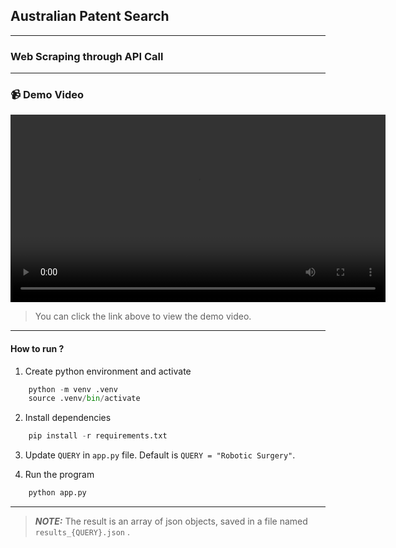 ## Australian Patent Search

---

### Web Scraping through API Call

---
### 📹 Demo Video

<video src="media/web-scraping-through-API.mov" controls width="600"></video>

> You can click the link above to view the demo video.


---

#### How to run ?

1. Create python environment and activate

```py
    python -m venv .venv
    source .venv/bin/activate
```

2. Install dependencies

```py
    pip install -r requirements.txt
```

3. Update `QUERY` in `app.py` file. Default is `QUERY = "Robotic Surgery"`.

4. Run the program

```py
    python app.py
```

---

> **_NOTE:_** The result is an array of json objects, saved in a file named `results_{QUERY}.json` .
